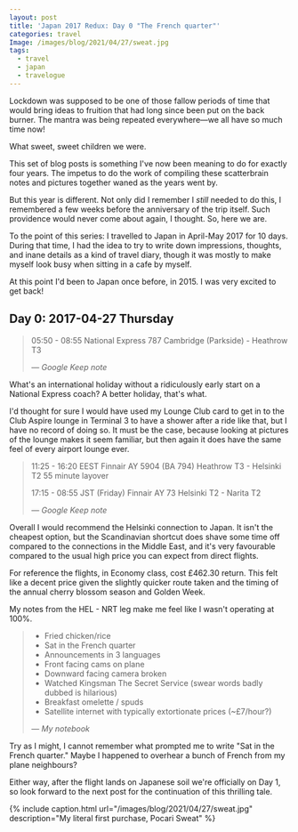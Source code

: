 ```yaml
---
layout: post
title: 'Japan 2017 Redux: Day 0 "The French quarter"'
categories: travel
Image: /images/blog/2021/04/27/sweat.jpg
tags:
  - travel
  - japan
  - travelogue
---
```


Lockdown was supposed to be one of those fallow periods of time that would bring ideas to fruition that had long since been put on the back burner. The mantra was being repeated everywhere—we all have so much time now!

What sweet, sweet children we were.

This set of blog posts is something I've now been meaning to do for exactly four years. The impetus to do the work of compiling these scatterbrain notes and pictures together waned as the years went by.

But this year is different. Not only did I remember I *still* needed to do this, I remembered a few weeks before the anniversary of the trip itself. Such providence would never come about again, I thought. So, here we are.

To the point of this series: I travelled to Japan in April-May 2017 for 10 days. During that time, I had the idea to try to write down impressions, thoughts, and inane details as a kind of travel diary, though it was mostly to make myself look busy when sitting in a cafe by myself.

At this point I'd been to Japan once before, in 2015. I was very excited to get back!

## Day 0: 2017-04-27 Thursday

> 05:50 - 08:55 National Express 787
> Cambridge (Parkside) - Heathrow T3
>
> — <cite>Google Keep note</cite>

What's an international holiday without a ridiculously early start on a National Express coach? A better holiday, that's what.

I'd thought for sure I would have used my Lounge Club card to get in to the Club Aspire lounge in Terminal 3 to have a shower after a ride like that, but I have no record of doing so. It must be the case, because looking at pictures of the lounge makes it seem familiar, but then again it does have the same feel of every airport lounge ever.

> 11:25 - 16:20 EEST Finnair AY 5904 (BA 794)
> Heathrow T3 - Helsinki T2
> 55 minute layover
>
> 17:15 - 08:55 JST (Friday) Finnair AY 73
> Helsinki T2 - Narita T2
>
> — <cite>Google Keep note</cite>

Overall I would recommend the Helsinki connection to Japan. It isn't the cheapest option, but the Scandinavian shortcut does shave some time off compared to the connections in the Middle East, and it's very favourable compared to the usual high price you can expect from direct flights.

For reference the flights, in Economy class, cost £462.30 return. This felt like a decent price given the slightly quicker route taken and the timing of the annual cherry blossom season and Golden Week.

My notes from the HEL - NRT leg make me feel like I wasn't operating at 100%.

> - Fried chicken/rice
> - Sat in the French quarter
> - Announcements in 3 languages
> - Front facing cams on plane
> - Downward facing camera broken
> - Watched Kingsman The Secret Service (swear words badly dubbed is hilarious)
> - Breakfast omelette / spuds
> - Satellite internet with typically extortionate prices (~£7/hour?)
>
> — <cite>My notebook</cite>

Try as I might, I cannot remember what prompted me to write "Sat in the French quarter." Maybe I happened to overhear a bunch of French from my plane neighbours?

Either way, after the flight lands on Japanese soil we're officially on Day 1, so look forward to the next post for the continuation of this thrilling tale.

{% include caption.html url="/images/blog/2021/04/27/sweat.jpg" description="My literal first purchase, Pocari Sweat" %}